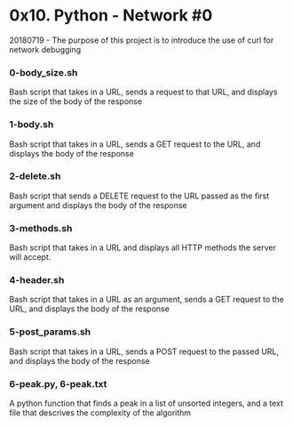# 0x10. Python - Network #0

20180719 - The purpose of this project is to introduce the use of curl for network debugging

### 0-body_size.sh
Bash script that takes in a URL, sends a request to that URL, and displays the size of the body of the response

### 1-body.sh
Bash script that takes in a URL, sends a GET request to the URL, and displays the body of the response

### 2-delete.sh
Bash script that sends a DELETE request to the URL passed as the first argument and displays the body of the response

### 3-methods.sh
Bash script that takes in a URL and displays all HTTP methods the server will accept.

### 4-header.sh
Bash script that takes in a URL as an argument, sends a GET request to the URL, and displays the body of the response

### 5-post_params.sh
Bash script that takes in a URL, sends a POST request to the passed URL, and displays the body of the response

### 6-peak.py, 6-peak.txt
A python function that finds a peak in a list of unsorted integers, and a text file that descrives the complexity of the algorithm
